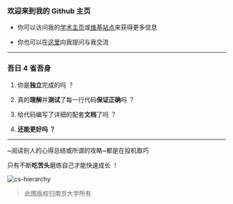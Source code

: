
### 欢迎来到我的 Github 主页

- 你可以访问我的[学术主页](https://liupj.top/academy/)或[维基站点](https://liupj.top/)来获得更多信息

- 你也可以在[这里](https://github.com/Brannua/brannua/issues/)向我提问与我交流

---

### 吾日 4 省吾身

1. 你是**独立**完成的吗 ？

2. 真的**理解**并**测试**了每一行代码**保证正确**吗 ？

3. 给代码编写了详细的配套**文档**了吗 ？

4. **还能更好吗 ？**

---

~阅读别人的心得总结或所谓的攻略~都是在投机取巧

只有不断**吃苦头**磨练自己才能快速成长 ！

![cs-hierarchy](https://aliyun-oss-lpj.oss-cn-qingdao.aliyuncs.com/images/mass/cs-hierarchy.jpg)

> 此图版权归南京大学所有
